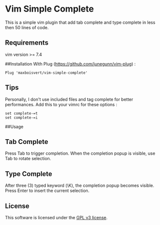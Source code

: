 # Vim Simple Complete
This is a simple vim plugin that add tab complete and type complete in less then 50 lines of code.

## Requirements
vim version >= 7.4

##Installation
With Plug (https://github.com/junegunn/vim-plug) :
```
Plug 'maxboisvert/vim-simple-complete'
```

## Tips
Personally, I don't use included files and tag complete for better performances. Add this to your vimrc for these options :
```
set complete-=t
set complete-=i
```

##Usage
## Tab Complete
Press Tab to trigger completion. When the completion popup is visible, use Tab to rotate selection.
## Type Complete
After three (3) typed keyword (\K), the completion popup becomes visible. Press Enter to insert the current selection.

## License

This software is licensed under the [GPL v3 license][gpl].

[gpl]: http://www.gnu.org/copyleft/gpl.html
